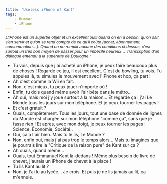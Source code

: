 ```yaml
---
title: 'Useless iPhone of Kant'
tags:
    - Humour
    - iPhone
---
```


<span style="font-size: 10pt;font-weight: normal;font-family: Arial">_L'iPhone est un superbe objet et un excellent outil quand on en a besoin, qu'on sait s'en servir et qu'on se rend compte de ce qu'il coûte (achat, abonnement, consommation…). Quand on ne remplit aucune des conditions ci-dessus, c'est surtout un très bon moyen de passer pour un imbécile heureux… Transcription d'un dialogue entendu à la supérette de Boulogne :_</span>

-   Tu vois, depuis que j'ai acheté un iPhone, je peux faire beaucoup plus de choses ! Regarde ce jeu, il est excellent. C'est du bowling, tu vois. Tu appuies là, tu simules le mouvement avec l'iPhone et hop, ça part !
-   Ah c'est comme la Wii en fait.
-   Non, c'est mieux, tu peux jouer n'importe où !
-   Enfin, tu dois quand même avoir l'air bête dans le métro…
-   Ah oui, mais moi j'y joue surtout à la maison… Et regarde ça : j'ai Le Monde tous les jours sur mon téléphone. Et je peux tourner les pages !
-   Et c'est gratuit ?
-   Ouais, complètement. Tous les jours, tout une base de donnée de lignes du Monde est chargée sur mon téléphone "comme ça", sans que je fasse rien ! Et après, avec mon doigt, je peux tourner les pages : Science, Économie, Société..
-   Oui, ça a l'air bien. Mais tu le lis, Le Monde ?
-   Non, enfin oui, mais j'ai pas trop le temps alors… Mais tu imagines que je pourrais lire la "Critique de la raison pure" de Kant sur ça ?
-   Ah ouais, quand même…
-   Ouais, tout Emmanuel Kant là-dedans ! Même plus besoin de livre de chevet, j'aurais un iPhone de chevet à la place !
-   Tu lis Kant au lit ?
-   Non, je l'ai lu au lycée… Je crois. Et puis je ne lis jamais au lit, ça m'ennuie.
